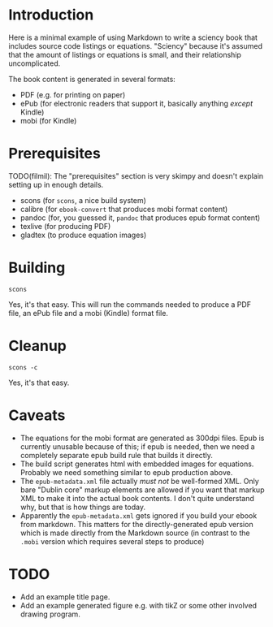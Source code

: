 # Introduction

Here is a minimal example of using Markdown to write a sciency book that
includes source code listings or equations.  "Sciency" because it's assumed
that the amount of listings or equations is small, and their relationship
uncomplicated.

The book content is generated in several formats:

* PDF (e.g. for printing on paper)
* ePub (for electronic readers that support it, basically anything *except*
  Kindle)
* mobi (for Kindle)

# Prerequisites

TODO(filmil): The "prerequisites" section is very skimpy and doesn't explain
setting up in enough details.

* scons (for `scons`, a nice build system)
* calibre (for `ebook-convert` that produces mobi format content)
* pandoc (for, you guessed it, `pandoc` that produces epub format content)
* texlive (for producing PDF)
* gladtex (to produce equation images)

# Building

```
scons
```

Yes, it's that easy.  This will run the commands needed to produce a PDF file,
an ePub file and a mobi (Kindle) format file.

# Cleanup

```
scons -c
```

Yes, it's that easy.

# Caveats

* The equations for the mobi format are generated as 300dpi files.  Epub is
  currently unusable because of this; if epub is needed, then we need a
  completely separate epub build rule that builds it directly. 
* The build script generates html with embedded images for equations.  Probably
  we need something similar to epub production above.
* The `epub-metadata.xml` file actually *must not* be well-formed XML.  Only
  bare "Dublin core" markup elements are allowed if you want that markup XML to
  make it into the actual book contents.   I don't quite understand why, but
  that is how things are today.
* Apparently the `epub-metadata.xml` gets ignored if you build your ebook from
  markdown.  This matters for the directly-generated epub version which is made
  directly from the Markdown source (in contrast to the `.mobi` version which
  requires several steps to produce)

# TODO

* Add an example title page.
* Add an example generated figure e.g. with tikZ or some other involved
  drawing program.

